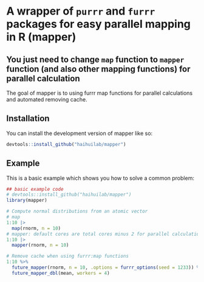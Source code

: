 
<!-- README.md is generated from README.Rmd. Please edit that file -->

# A wrapper of `purrr` and `furrr` packages for easy parallel mapping in R (mapper)
## You just need to change `map` function to `mapper` function (and also other mapping functions) for parallel calculation

<!-- badges: start -->
<!-- badges: end -->

The goal of mapper is to using furrr map functions for parallel calculations and automated removing cache.
## Installation

You can install the development version of mapper like so:

``` r
devtools::install_github("haihuilab/mapper")
```

## Example

This is a basic example which shows you how to solve a common problem:

``` r
## basic example code
# devtools::install_github("haihuilab/mapper")
library(mapper)

# Compute normal distributions from an atomic vector
# map
1:10 |>
  map(rnorm, n = 10)
# mapper: default cores are total cores minus 2 for parallel calculation, you can change the cores by setting `workers=<num>`
1:10 |>
  mapper(rnorm, n = 10)

# Remove cache when using furrr:map functions
1:10 %>%
  future_mapper(rnorm, n = 10, .options = furrr_options(seed = 1233)) %>%
  future_mapper_dbl(mean, workers = 4)

```

